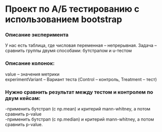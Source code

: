# Проект по А/Б тестированию с использованием bootstrap
### Описание эксперимента
У нас есть таблица, где числовая переменная – непрерывная. 
Задача – сравнить группы двумя способами: бутстрапом и u-тестом

### Описание колонок:
value – значения метрики <br/>
experimentVariant – Вариант теста (Control – контроль, Treatment – тест)

### Нужно сравнить результат между тестом и контролем по двум кейсам:
-применить бутстрап (с np.mean) и критерий mann-whitney, а потом сравнить p-value <br/>
-применить бутстрап (с np.median) и критерий mann-whitney, а потом сравнить p-value.

